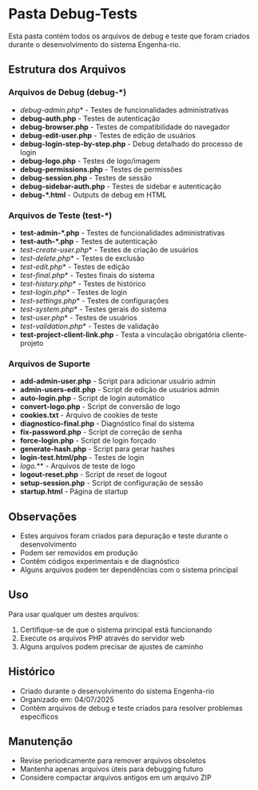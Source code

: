 # Pasta Debug-Tests

Esta pasta contém todos os arquivos de debug e teste que foram criados durante o desenvolvimento do sistema Engenha-rio.

## Estrutura dos Arquivos

### Arquivos de Debug (debug-*)
- **debug-admin*.php** - Testes de funcionalidades administrativas
- **debug-auth.php** - Testes de autenticação
- **debug-browser.php** - Testes de compatibilidade do navegador
- **debug-edit-user.php** - Testes de edição de usuários
- **debug-login-step-by-step.php** - Debug detalhado do processo de login
- **debug-logo.php** - Testes de logo/imagem
- **debug-permissions.php** - Testes de permissões
- **debug-session.php** - Testes de sessão
- **debug-sidebar-auth.php** - Testes de sidebar e autenticação
- **debug-*.html** - Outputs de debug em HTML

### Arquivos de Teste (test-*)
- **test-admin-*.php** - Testes de funcionalidades administrativas
- **test-auth-*.php** - Testes de autenticação
- **test-create-user*.php** - Testes de criação de usuários
- **test-delete*.php** - Testes de exclusão
- **test-edit*.php** - Testes de edição
- **test-final*.php** - Testes finais do sistema
- **test-history*.php** - Testes de histórico
- **test-login*.php** - Testes de login
- **test-settings*.php** - Testes de configurações
- **test-system*.php** - Testes gerais do sistema
- **test-user*.php** - Testes de usuários
- **test-validation*.php** - Testes de validação
- **test-project-client-link.php** - Testa a vinculação obrigatória cliente-projeto

### Arquivos de Suporte
- **add-admin-user.php** - Script para adicionar usuário admin
- **admin-users-edit.php** - Script de edição de usuários admin
- **auto-login.php** - Script de login automático
- **convert-logo.php** - Script de conversão de logo
- **cookies.txt** - Arquivo de cookies de teste
- **diagnostico-final.php** - Diagnóstico final do sistema
- **fix-password.php** - Script de correção de senha
- **force-login.php** - Script de login forçado
- **generate-hash.php** - Script para gerar hashes
- **login-test.html/php** - Testes de login
- **logo*.*** - Arquivos de teste de logo
- **logout-reset.php** - Script de reset de logout
- **setup-session.php** - Script de configuração de sessão
- **startup.html** - Página de startup

## Observações

- Estes arquivos foram criados para depuração e teste durante o desenvolvimento
- Podem ser removidos em produção
- Contêm códigos experimentais e de diagnóstico
- Alguns arquivos podem ter dependências com o sistema principal

## Uso

Para usar qualquer um destes arquivos:

1. Certifique-se de que o sistema principal está funcionando
2. Execute os arquivos PHP através do servidor web
3. Alguns arquivos podem precisar de ajustes de caminho

## Histórico

- Criado durante o desenvolvimento do sistema Engenha-rio
- Organizado em: 04/07/2025
- Contém arquivos de debug e teste criados para resolver problemas específicos

## Manutenção

- Revise periodicamente para remover arquivos obsoletos
- Mantenha apenas arquivos úteis para debugging futuro
- Considere compactar arquivos antigos em um arquivo ZIP
